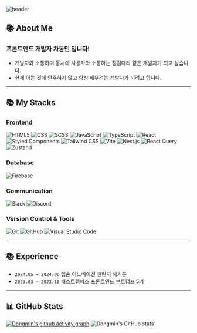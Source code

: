 ![header](https://capsule-render.vercel.app/api?type=Waving&section=header&height=300&text=Hello!&fontAlignX=50&fontAlignY=45&color=gradient&fontSize=100&fontColor=ffffff&desc=It's%20Dongmin%20GitHub)

## 📚 About Me

### 프론트엔드 개발자 차동민 입니다!
- 개발자와 소통하며 동시에 사용자와 소통하는 징검다리 같은 개발자가 되고 싶습니다.
- 현재 아는 것에 안주하지 않고 항상 배우려는 개발자가 되려고 합니다.
---

## 📚 My Stacks

### Frontend
![HTML5](https://img.shields.io/badge/html5-E34F26?style=flat-square&logo=html5&logoColor=white)
![CSS](https://img.shields.io/badge/css-1572B6?style=flat-square&logo=css3&logoColor=white)
![SCSS](https://img.shields.io/badge/scss-CC6699?style=flat-square&logo=sass&logoColor=white)
![JavaScript](https://img.shields.io/badge/Javascript-F7DF1E?style=flat-square&logo=Javascript&logoColor=black)
![TypeScript](https://img.shields.io/badge/Typescript-3178C6?style=flat-square&logo=Typescript&logoColor=black)
![React](https://img.shields.io/badge/React-61DAFB?style=flat-square&logo=react&logoColor=black)
![Styled Components](https://img.shields.io/badge/styled_components-DB7093?style=flat-square&logo=styledcomponents&logoColor=black)
![Tailwind CSS](https://img.shields.io/badge/Tailwind_CSS-06B6D4?style=flat-square&logo=tailwind-css&logoColor=white)
![Vite](https://img.shields.io/badge/vite-646CFF?style=flat-square&logo=vite&logoColor=white)
![Next.js](https://img.shields.io/badge/Next.js-000000?style=flat-square&logo=Next.js&logoColor=white)
![React Query](https://img.shields.io/badge/React_Query-FF4154?style=flat-square&logo=react-query&logoColor=white)
![Zustand](https://img.shields.io/badge/Zustand-000000?style=flat-square&logo=zustand&logoColor=white)

### Database
![Firebase](https://img.shields.io/badge/firebase-FFCA28?style=flat-square&logo=firebase&logoColor=white)

### Communication
![Slack](https://img.shields.io/badge/slack-4A154B?style=flat-square&logo=slack&logoColor=white)
![Discord](https://img.shields.io/badge/discord-7289DA?style=flat-square&logo=discord&logoColor=white)

### Version Control & Tools
![Git](https://img.shields.io/badge/git-F05032?style=flat-square&logo=git&logoColor=white)
![GitHub](https://img.shields.io/badge/github-181717?style=flat-square&logo=github&logoColor=white)
![Visual Studio Code](https://img.shields.io/badge/visual_studio_code-007ACC?style=flat-square&logo=visualstudiocode&logoColor=white)

---

## 📚 Experience

- `2024.05 ~ 2024.06` 앱손 이노베이션 챌린지 해커톤 
- `2023.03 ~ 2023.10` 패스트캠퍼스 프론트엔드 부트캠프 5기 

---

## 📊 GitHub Stats
[![Dongmin's github activity graph](https://github-readme-activity-graph.vercel.app/graph?username=cdm1263&theme=react-dark)](https://github.com/ashutosh00710/github-readme-activity-graph)
![Dongmin's GitHub stats](https://github-readme-stats.vercel.app/api?username=cdm1263&show_icons=true&theme=tokyonight)
